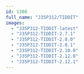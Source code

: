 ```yaml
---
id: 1308
full_name: "J35P312/TIDDIT"
images: 
  - "J35P312-TIDDIT-latest"
  - "J35P312-TIDDIT-2.7.1"
  - "J35P312-TIDDIT-2.8.0"
  - "J35P312-TIDDIT-2.8.1"
  - "J35P312-TIDDIT-2.10.0"
  - "J35P312-TIDDIT-2.12.0"
  - "J35P312-TIDDIT-2.12.1"
---
```

